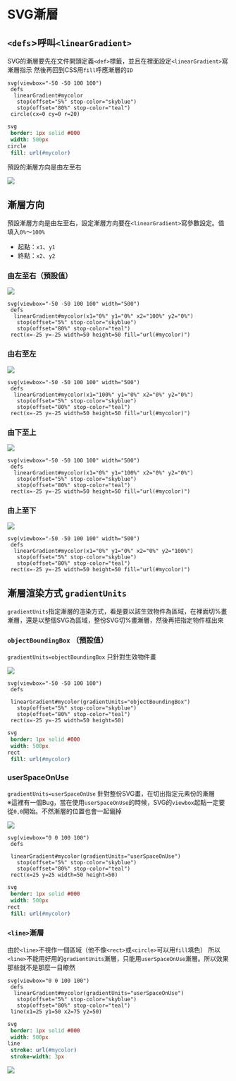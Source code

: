 # SVG漸層

## `<defs`>呼叫`<linearGradient>`

SVG的漸層要先在文件開頭定義`<def>`標籤，並且在裡面設定`<linearGradient>`寫漸層指示
然後再回到CSS用`fill`呼應漸層的`ID`

```pug
svg(viewbox="-50 -50 100 100")
 defs
  linearGradient#mycolor
   stop(offset="5%" stop-color="skyblue")
   stop(offset="80%" stop-color="teal")
 circle(cx=0 cy=0 r=20)
```

```sass
svg
 border: 1px solid #000
 width: 500px
circle
 fill: url(#mycolor)
```

預設的漸層方向是由左至右

![](https://raw.githubusercontent.com/ianchen0419/notes/master/img/SVG漸層/01.png)

## 漸層方向

預設漸層方向是由左至右，設定漸層方向要在`<linearGradient>`寫參數設定。值填入`0%`～`100%`

* 起點：`x1`、`y1`
* 終點：`x2`、`y2`

### 由左至右（預設值）

![](https://raw.githubusercontent.com/ianchen0419/notes/master/img/SVG漸層/02.png)

```pug
svg(viewbox="-50 -50 100 100" width="500")
 defs
  linearGradient#mycolor(x1="0%" y1="0%" x2="100%" y2="0%")
   stop(offset="5%" stop-color="skyblue")
   stop(offset="80%" stop-color="teal")
 rect(x=-25 y=-25 width=50 height=50 fill="url(#mycolor)")
```

### 由右至左

![](https://raw.githubusercontent.com/ianchen0419/notes/master/img/SVG漸層/03.png)

```pug
svg(viewbox="-50 -50 100 100" width="500")
 defs
  linearGradient#mycolor(x1="100%" y1="0%" x2="0%" y2="0%")
   stop(offset="5%" stop-color="skyblue")
   stop(offset="80%" stop-color="teal")
 rect(x=-25 y=-25 width=50 height=50 fill="url(#mycolor)")
```

### 由下至上

![](https://raw.githubusercontent.com/ianchen0419/notes/master/img/SVG漸層/04.png)

```pug
svg(viewbox="-50 -50 100 100" width="500")
 defs
  linearGradient#mycolor(x1="0%" y1="100%" x2="0%" y2="0%")
   stop(offset="5%" stop-color="skyblue")
   stop(offset="80%" stop-color="teal")
 rect(x=-25 y=-25 width=50 height=50 fill="url(#mycolor)")
```

### 由上至下

![](https://raw.githubusercontent.com/ianchen0419/notes/master/img/SVG漸層/05.png)

```pug
svg(viewbox="-50 -50 100 100" width="500")
 defs
  linearGradient#mycolor(x1="0%" y1="0%" x2="0%" y2="100%")
   stop(offset="5%" stop-color="skyblue")
   stop(offset="80%" stop-color="teal")
 rect(x=-25 y=-25 width=50 height=50 fill="url(#mycolor)")
```
## 漸層渲染方式 `gradientUnits`

`gradientUnits`指定漸層的渲染方式，看是要以該生效物件為區域，在裡面切%畫漸層，還是以整個SVG為區域，整份SVG切%畫漸層，然後再把指定物件框出來

### `objectBoundingBox` （預設值）

`gradientUnits=objectBoundingBox` 只針對生效物件畫

![](https://raw.githubusercontent.com/ianchen0419/notes/master/img/SVG漸層/06.png)

```pug
svg(viewbox="-50 -50 100 100")
 defs
 
 linearGradient#mycolor(gradientUnits="objectBoundingBox")
   stop(offset="5%" stop-color="skyblue")
   stop(offset="80%" stop-color="teal")
 rect(x=-25 y=-25 width=50 height=50)
```

```sass
svg
 border: 1px solid #000
 width: 500px
rect
 fill: url(#mycolor)
```

### userSpaceOnUse

`gradientUnits=userSpaceOnUse` 針對整份SVG畫，在切出指定元素份的漸層  
※這裡有一個Bug，當在使用`userSpaceOnUse`的時候，SVG的`viewbox`起點一定要從`0,0`開始。不然漸層的位置也會一起偏掉

![](https://raw.githubusercontent.com/ianchen0419/notes/master/img/SVG漸層/07.png)

```pug
svg(viewbox="0 0 100 100")
 defs
 
 linearGradient#mycolor(gradientUnits="userSpaceOnUse")
   stop(offset="5%" stop-color="skyblue")
   stop(offset="80%" stop-color="teal")
 rect(x=25 y=25 width=50 height=50)
```

```sass
svg
 border: 1px solid #000
 width: 500px
rect
 fill: url(#mycolor)
```

### `<line>`漸層

由於`<line>`不視作一個區域（他不像`<rect>`或`<circle>`可以用`fill`填色）
所以`<line>`不能用好用的`gradientUnits`漸層，只能用`userSpaceOnUse`漸層。所以效果那些就不是那麼一目瞭然

```pug
svg(viewbox="0 0 100 100")
 defs
  linearGradient#mycolor(gradientUnits="userSpaceOnUse")
   stop(offset="5%" stop-color="skyblue")
   stop(offset="80%" stop-color="teal")
 line(x1=25 y1=50 x2=75 y2=50)
```
```sass
svg
 border: 1px solid #000
 width: 500px
line
 stroke: url(#mycolor)
 stroke-width: 3px
```

![](https://raw.githubusercontent.com/ianchen0419/notes/master/img/SVG漸層/08.png)
